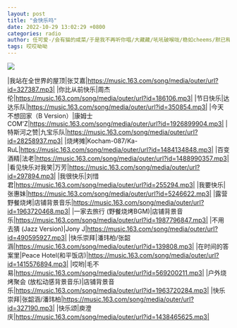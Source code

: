 ```yaml
---
layout: post
title: "会快乐吗"
date: 2022-10-29 13:02:29 +0800
categories: radio
author: 任可爱-/会有猫的咸菜/于是我不再听你唱/大藏藏/吼吼破喉咙/稳如cheems/默已释然
tags: 哎哎呦呦
---
```

![]({{site.baseurl}}/images/cover_20221029.jpg)

|我站在全世界的屋顶|张艾嘉|https://music.163.com/song/media/outer/url?id=327387.mp3|
|你比从前快乐|周杰伦|https://music.163.com/song/media/outer/url?id=186106.mp3|
|节日快乐|达达乐队|https://music.163.com/song/media/outer/url?id=350854.mp3|
|今天不想回家（B Version）|康姆士COM'Z|https://music.163.com/song/media/outer/url?id=1926899904.mp3|
|特斯河之赞|九宝乐队|https://music.163.com/song/media/outer/url?id=28258937.mp3|
|烧烤摊|Kocham-087/Ka-RuL|https://music.163.com/song/media/outer/url?id=1484134848.mp3|
|百变酒精|法老|https://music.163.com/song/media/outer/url?id=1488990357.mp3|
|看见快乐对我笑|万芳|https://music.163.com/song/media/outer/url?id=297894.mp3|
|我很快乐|刘惜君|https://music.163.com/song/media/outer/url?id=255294.mp3|
|我要快乐|张惠妹|https://music.163.com/song/media/outer/url?id=5246622.mp3|
|露营野餐烧烤|店铺背景音乐|https://music.163.com/song/media/outer/url?id=1963720468.mp3|
|一家去旅行 (野餐烧烤BGM)|店铺背景音乐|https://music.163.com/song/media/outer/url?id=1987796847.mp3|
|不用去猜 (Jazz Version)|Jony J|https://music.163.com/song/media/outer/url?id=490595927.mp3|
|快乐崇拜|潘玮柏/张韶涵|https://music.163.com/song/media/outer/url?id=139808.mp3|
|在时间的答案里|Peace Hotel(和平饭店)|https://music.163.com/song/media/outer/url?id=1415576894.mp3|
|哎哟|毛不易|https://music.163.com/song/media/outer/url?id=569200211.mp3|
|户外烧烤聚会 (放松动感背景音乐)|店铺背景音乐|https://music.163.com/song/media/outer/url?id=1963720284.mp3|
|快乐崇拜|张韶涵/潘玮柏|https://music.163.com/song/media/outer/url?id=327190.mp3|
|快乐颂|庾澄庆|https://music.163.com/song/media/outer/url?id=1438465625.mp3|

